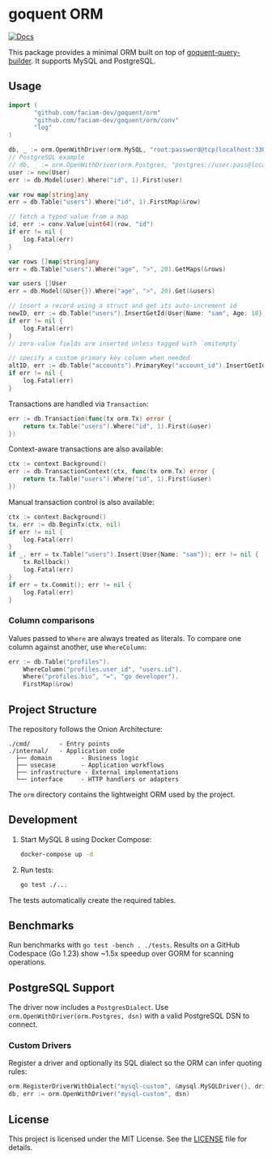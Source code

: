 # goquent ORM
[![Docs](https://img.shields.io/badge/docs-API-blue.svg)](https://faciam-dev.github.io/goquent/)

This package provides a minimal ORM built on top of [goquent-query-builder](https://github.com/faciam-dev/goquent-query-builder).
It supports MySQL and PostgreSQL.

## Usage
```go
import (
       "github.com/faciam-dev/goquent/orm"
       "github.com/faciam-dev/goquent/orm/conv"
       "log"
)

db, _ := orm.OpenWithDriver(orm.MySQL, "root:password@tcp(localhost:3306)/testdb?parseTime=true")
// PostgreSQL example
// db, _ := orm.OpenWithDriver(orm.Postgres, "postgres://user:pass@localhost/testdb?sslmode=disable")
user := new(User)
err := db.Model(user).Where("id", 1).First(user)

var row map[string]any
err = db.Table("users").Where("id", 1).FirstMap(&row)

// fetch a typed value from a map
id, err := conv.Value[uint64](row, "id")
if err != nil {
    log.Fatal(err)
}

var rows []map[string]any
err = db.Table("users").Where("age", ">", 20).GetMaps(&rows)

var users []User
err = db.Model(&User{}).Where("age", ">", 20).Get(&users)

// insert a record using a struct and get its auto-increment id
newID, err := db.Table("users").InsertGetId(User{Name: "sam", Age: 18})
if err != nil {
    log.Fatal(err)
}
// zero-value fields are inserted unless tagged with `omitempty`

// specify a custom primary key column when needed
altID, err := db.Table("accounts").PrimaryKey("account_id").InsertGetId(map[string]any{"name": "jane"})
if err != nil {
    log.Fatal(err)
}
```

Transactions are handled via `Transaction`:
```go
err := db.Transaction(func(tx orm.Tx) error {
    return tx.Table("users").Where("id", 1).First(&user)
})
```

Context-aware transactions are also available:
```go
ctx := context.Background()
err := db.TransactionContext(ctx, func(tx orm.Tx) error {
    return tx.Table("users").Where("id", 1).First(&user)
})
```

Manual transaction control is also available:
```go
ctx := context.Background()
tx, err := db.BeginTx(ctx, nil)
if err != nil {
    log.Fatal(err)
}
if _, err = tx.Table("users").Insert(User{Name: "sam"}); err != nil {
    tx.Rollback()
    log.Fatal(err)
}
if err = tx.Commit(); err != nil {
    log.Fatal(err)
}
```

### Column comparisons
Values passed to `Where` are always treated as literals. To compare one column
against another, use `WhereColumn`:

```go
err := db.Table("profiles").
    WhereColumn("profiles.user_id", "users.id").
    Where("profiles.bio", "=", "go developer").
    FirstMap(&row)
```

## Project Structure
The repository follows the Onion Architecture:

```
./cmd/        - Entry points
./internal/   - Application code
  ├── domain        - Business logic
  ├── usecase       - Application workflows
  ├── infrastructure - External implementations
  └── interface     - HTTP handlers or adapters
```

The `orm` directory contains the lightweight ORM used by the project.

## Development
1. Start MySQL 8 using Docker Compose:
   ```bash
   docker-compose up -d
   ```
2. Run tests:
   ```bash
   go test ./...
   ```
The tests automatically create the required tables.


## Benchmarks
Run benchmarks with `go test -bench . ./tests`.
Results on a GitHub Codespace (Go 1.23) show ~1.5x speedup over GORM for scanning operations.

## PostgreSQL Support
The driver now includes a `PostgresDialect`. Use `orm.OpenWithDriver(orm.Postgres, dsn)` with a valid PostgreSQL DSN to connect.

### Custom Drivers
Register a driver and optionally its SQL dialect so the ORM can infer quoting rules:

```go
orm.RegisterDriverWithDialect("mysql-custom", &mysql.MySQLDriver{}, driver.MySQLDialect{})
db, err := orm.OpenWithDriver("mysql-custom", dsn)
```

## License
This project is licensed under the MIT License. See the [LICENSE](LICENSE) file for details.
